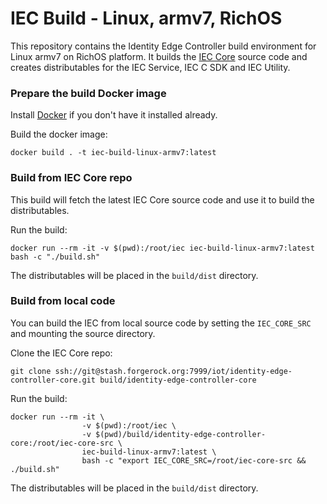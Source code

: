# IEC Build - Linux, armv7, RichOS

This repository contains the Identity Edge Controller build environment for Linux armv7 on RichOS platform. It builds
the [IEC Core](https://stash.forgerock.org/projects/IOT/repos/identity-edge-controller-core) source code and creates
distributables for the IEC Service, IEC C SDK and IEC Utility.

### Prepare the build Docker image

Install [Docker](https://docs.docker.com/install/) if you don't have it installed already.

Build the docker image:
```
docker build . -t iec-build-linux-armv7:latest
```

### Build from IEC Core repo

This build will fetch the latest IEC Core source code and use it to build the distributables.

Run the build:
```
docker run --rm -it -v $(pwd):/root/iec iec-build-linux-armv7:latest bash -c "./build.sh"
```

The distributables will be placed in the `build/dist` directory.

### Build from local code

You can build the IEC from local source code by setting the `IEC_CORE_SRC` and mounting the source directory.

Clone the IEC Core repo:
```
git clone ssh://git@stash.forgerock.org:7999/iot/identity-edge-controller-core.git build/identity-edge-controller-core
```

Run the build:
```
docker run --rm -it \
                -v $(pwd):/root/iec \
                -v $(pwd)/build/identity-edge-controller-core:/root/iec-core-src \
                iec-build-linux-armv7:latest \
                bash -c "export IEC_CORE_SRC=/root/iec-core-src && ./build.sh"
```

The distributables will be placed in the `build/dist` directory.
